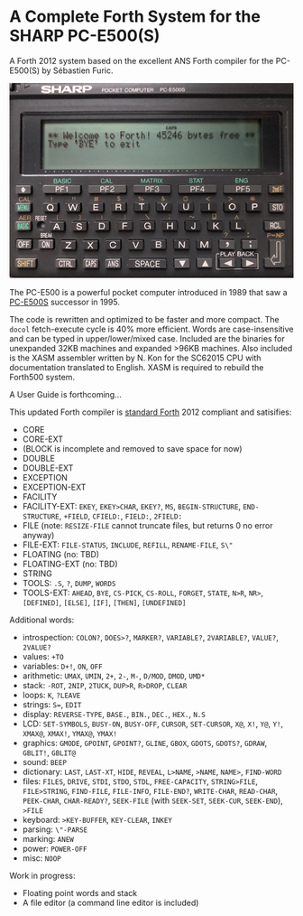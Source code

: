 # A Complete Forth System for the SHARP PC-E500(S)

A Forth 2012 system based on the excellent ANS Forth compiler for the PC-E500(S) by Sébastien Furic.

![PC-E500S](PC-E500S.jpeg)

The PC-E500 is a powerful pocket computer introduced in 1989 that saw a [PC-E500S](https://en.wikipedia.org/wiki/Sharp_PC-E500S) successor in 1995.

The code is rewritten and optimized to be faster and more compact. The `docol` fetch-execute cycle is 40% more efficient.  Words are case-insensitive and can be typed in upper/lower/mixed case.  Included are the binaries for unexpanded 32KB machines and expanded >96KB machines.  Also included is the XASM assembler written by N. Kon for the SC62015 CPU with documentation translated to English.  XASM is required to rebuild the Forth500 system.

A User Guide is forthcoming...

This updated Forth compiler is [standard Forth](https://forth-standard.org) 2012 compliant and satisifies:
- CORE
- CORE-EXT
- (BLOCK is incomplete and removed to save space for now)
- DOUBLE
- DOUBLE-EXT
- EXCEPTION
- EXCEPTION-EXT
- FACILITY
- FACILITY-EXT: `EKEY`, `EKEY>CHAR`, `EKEY?`, `MS`, `BEGIN-STRUCTURE`, `END-STRUCTURE`, `+FIELD`, `CFIELD:`, `FIELD:`, `2FIELD:`
- FILE (note: `RESIZE-FILE` cannot truncate files, but returns 0 no error anyway)
- FILE-EXT: `FILE-STATUS`, `INCLUDE`, `REFILL`, `RENAME-FILE`, `S\"`
- FLOATING (no: TBD)
- FLOATING-EXT (no: TBD)
- STRING
- TOOLS: `.S`, `?`, `DUMP`, `WORDS`
- TOOLS-EXT: `AHEAD`, `BYE`, `CS-PICK`, `CS-ROLL`, `FORGET`, `STATE`, `N>R`, `NR>`, `[DEFINED]`, `[ELSE]`, `[IF]`, `[THEN]`, `[UNDEFINED]`

Additional words:
- introspection: `COLON?`, `DOES>?`, `MARKER?`, `VARIABLE?`, `2VARIABLE?`, `VALUE?`, `2VALUE?`
- values: `+TO`
- variables: `D+!`, `ON`, `OFF`
- arithmetic: `UMAX`, `UMIN`, `2+`, `2-`, `M-`, `D/MOD`, `DMOD`, `UMD*`
- stack: `-ROT`, `2NIP`, `2TUCK`, `DUP>R`, `R>DROP`, `CLEAR`
- loops: `K`, `?LEAVE`
- strings: `S=`, `EDIT`
- display: `REVERSE-TYPE`, `BASE.`, `BIN.`, `DEC.`, `HEX.`, `N.S`
- LCD: `SET-SYMBOLS`, `BUSY-ON`, `BUSY-OFF`, `CURSOR`, `SET-CURSOR`, `X@`, `X!`, `Y@`, `Y!`, `XMAX@`, `XMAX!`, `YMAX@`, `YMAX!`
- graphics: `GMODE`, `GPOINT`, `GPOINT?`, `GLINE`, `GBOX`, `GDOTS`, `GDOTS?`, `GDRAW`, `GBLIT!`, `GBLIT@`
- sound: `BEEP`
- dictionary: `LAST`, `LAST-XT`, `HIDE`, `REVEAL`, `L>NAME`, `>NAME`, `NAME>`, `FIND-WORD`
- files: `FILES`, `DRIVE`, `STDI`, `STDO`, `STDL`, `FREE-CAPACITY`, `STRING>FILE`, `FILE>STRING`, `FIND-FILE`, `FILE-INFO`, `FILE-END?`, `WRITE-CHAR`, `READ-CHAR`, `PEEK-CHAR`, `CHAR-READY?`, `SEEK-FILE` (with `SEEK-SET`, `SEEK-CUR`, `SEEK-END`), `>FILE`
- keyboard: `>KEY-BUFFER`, `KEY-CLEAR`, `INKEY`
- parsing: `\"-PARSE`
- marking: `ANEW`
- power: `POWER-OFF`
- misc: `NOOP`

Work in progress:

- Floating point words and stack
- A file editor (a command line editor is included)

